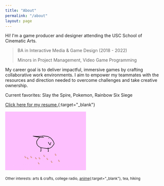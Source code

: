 ```yaml
---
title: "About"
permalink: "/about"
layout: page
---
```

 
Hi! I'm a <orange>game producer</orange> and <green>designer</green> attending the USC School of Cinematic Arts.


> BA in Interactive Media & Game Design (2018 - 2022)
> 
> Minors in Project Management, Video Game Programming
 
My career goal is to deliver impactful, immersive games by crafting collaborative work environments. I aim to empower my teammates with the resources and direction needed to overcome challenges and take creative ownership.


Current favorites: Slay the Spire, Pokemon, Rainbow Six Siege
 
[Click here for my resume.](https://www.linkedin.com/in/michelleliu6/){:target="_blank"}
 
![flamingo gif](/assets/images/kero.gif)
 
<small>Other interests: arts & crafts, college radio, [anime](https://anilist.co/user/KeroMichelle/){:target="_blank"}, tea, hiking</small>
